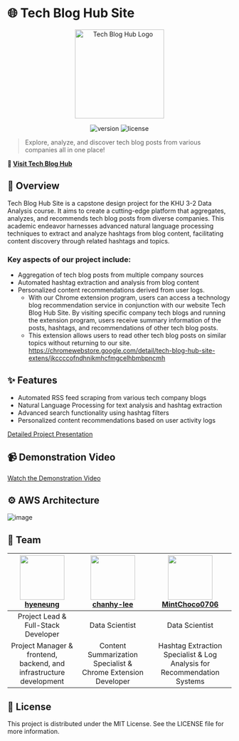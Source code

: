# 🌐 Tech Blog Hub Site

<p align="center">
  <img src="https://www.tech-blog-hub.site/assets/logo-KTly0f2B.png" alt="Tech Blog Hub Logo" width="200"/>
</p>

<p align="center">
  <img src="https://img.shields.io/badge/version-1.0.0-blue.svg" alt="version"/>
  <img src="https://img.shields.io/badge/license-MIT-green.svg" alt="license"/>
</p>

> Explore, analyze, and discover tech blog posts from various companies all in one place!

**🚀 [Visit Tech Blog Hub](https://www.tech-blog-hub.site)**

## 🔎 Overview

Tech Blog Hub Site is a capstone design project for the KHU 3-2 Data Analysis course. It aims to create a cutting-edge platform that aggregates, analyzes, and recommends tech blog posts from diverse companies. This academic endeavor harnesses advanced natural language processing techniques to extract and analyze hashtags from blog content, facilitating content discovery through related hashtags and topics.

### Key aspects of our project include:
- Aggregation of tech blog posts from multiple company sources
- Automated hashtag extraction and analysis from blog content
- Personalized content recommendations derived from user logs.
  - With our Chrome extension program, users can access a technology blog recommendation service in conjunction with our website Tech Blog Hub Site. By visiting specific company tech blogs and running the extension program, users receive summary information of the posts, hashtags, and recommendations of other tech blog posts.
  - This extension allows users to read other tech blog posts on similar topics without returning to our site.
https://chromewebstore.google.com/detail/tech-blog-hub-site-extens/jkccccofndhnikmhcfmgcelhbmbpncmh
## ✨ Features

- Automated RSS feed scraping from various tech company blogs
- Natural Language Processing for text analysis and hashtag extraction
- Advanced search functionality using hashtag filters
- Personalized content recommendations based on user activity logs

[Detailed Project Presentation](https://docs.google.com/presentation/d/1dQycfTnDb-gflfqTdEr3cU8wBd9EVCDA9jUdFHy9PpY/edit?usp=sharing)

## 📹 Demonstration Video

[Watch the Demonstration Video](https://drive.google.com/file/d/1Tp3tB6NE2iWXGJYb2OTA_AnpTMgWLzhZ/view?usp=sharing)

## ⚙️ AWS Architecture
![image](https://github.com/user-attachments/assets/6898ae53-c5e3-4db4-9ee5-4bfdeb167e01)





## 👥 Team

| <img src="https://github.com/hyeneung.png" width="100px;"/><br />[hyeneung](https://github.com/hyeneung) | <img src="https://github.com/chanhy-lee.png" width="100px;"/><br />[chanhy-lee](https://github.com/chanhy-lee) | <img src="https://github.com/MintChoco0706.png" width="100px;"/><br />[MintChoco0706](https://github.com/MintChoco0706) |
|:---:|:---:|:---:|
| Project Lead & Full-Stack Developer | Data Scientist | Data Scientist |
| Project Manager & frontend, backend, and infrastructure development | Content Summarization Specialist & Chrome Extension Developer | Hashtag Extraction Specialist & Log Analysis for Recommendation Systems |


## 📄 License
This project is distributed under the MIT License. See the LICENSE file for more information.
